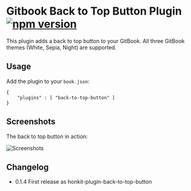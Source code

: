 # Gitbook Back to Top Button Plugin [![npm version](https://badge.fury.io/js/gitbook-plugin-back-to-top-button.svg)](https://badge.fury.io/js/gitbook-plugin-back-to-top-button)

This plugin adds a back to top button to your GitBook. All three GitBook themes (White, Sepia, Night) are supported.

## Usage

Add the plugin to your `book.json`:

```
{
	"plugins" : [ "back-to-top-button" ]
}		
```

## Screenshots

The back to top button in action:

![Screenshots](https://raw.githubusercontent.com/stuebersystems/gitbook-plugin-back-to-top-button/master/screenshots.png)


## Changelog


* 0.1.4 First release as honkit-plugin-back-to-top-button
